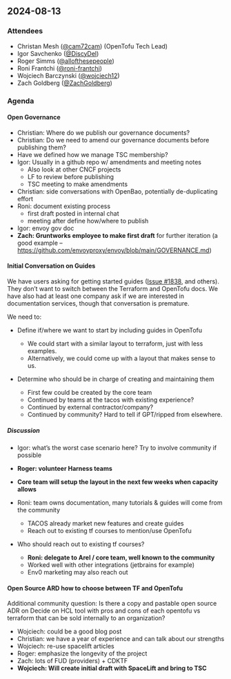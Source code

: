 ## 2024-08-13

### Attendees

- Christan Mesh ([@cam72cam](https://github.com/cam72cam)) (OpenTofu Tech Lead)
- Igor Savchenko ([@DiscyDel](https://github.com/DicsyDel))
- Roger Simms ([@allofthesepeople](https://github.com/allofthesepeople))
- Roni Frantchi ([@roni-frantchi](https://github.com/roni-frantchi))
- Wojciech Barczynski ([@wojciech12](https://github.com/wojciech12))
- Zach Goldberg ([@ZachGoldberg](https://github.com/ZachGoldberg))

### Agenda

#### Open Governance

- Christian: Where do we publish our governance documents?
- Christian: Do we need to amend our governance documents before publishing them?
- Have we defined how we manage TSC membership?
- Igor: Usually in a github repo w/ amendments and meeting notes
    - Also look at other CNCF projects
    - LF to review before publishing
    - TSC meeting to make amendments
- Christian: side conversations with OpenBao, potentially de-duplicating effort
- Roni: document existing process
    - first draft posted in internal chat
    - meeting after define how/where to publish
- Igor: envoy gov doc
- **Zach: Gruntworks employee to make first draft** for further iteration (a good example – https://github.com/envoyproxy/envoy/blob/main/GOVERNANCE.md)

#### Initial Conversation on Guides

We have users asking for getting started guides ([Issue #1838](https://github.com/opentofu/opentofu/issues/1838), and others).  They don’t want to switch between the Terraform and OpenTofu docs.  We have also had at least one company ask if we are interested in documentation services, though that conversation is premature.

We need to:

- Define if/where we want to start by including guides in OpenTofu

  - We could start with a similar layout to terraform, just with less examples.
  - Alternatively, we could come up with a layout that makes sense to us.

- Determine who should be in charge of creating and maintaining them
   - First few could be created by the core team
   - Continued by teams at the tacos with existing experience?
   - Continued by external contractor/company?
   - Continued by community?  Hard to tell if GPT/ripped from elsewhere.

##### Discussion

- Igor: what’s the worst case scenario here? Try to involve community if possible

- **Roger: volunteer Harness teams**
- **Core team will setup the layout in the next few weeks when capacity allows**
- Roni: team owns documentation, many tutorials & guides will come from the community
  - TACOS already market new features and create guides
  - Reach out to existing tf courses to mention/use OpenTofu

- Who should reach out to existing tf courses?
  - **Roni: delegate to Arel / core team, well known to the community**
  - Worked well with other integrations (jetbrains for example)
  - Env0 marketing may also reach out

#### Open Source ARD how to choose between TF and OpenTofu

Additional community question: Is there a copy and pastable open source ADR on Decide on HCL tool with pros and cons of each opentofu vs terraform that can be sold internally to an organization?

- Wojciech: could be a good blog post
- Christian: we have a year of experience and can talk about our strengths
- Wojciech: re-use spacelift articles
- Roger: emphasize the longevity of the project
- Zach: lots of FUD (providers) + CDKTF
- **Wojciech: Will create initial draft with SpaceLift and bring to TSC**

